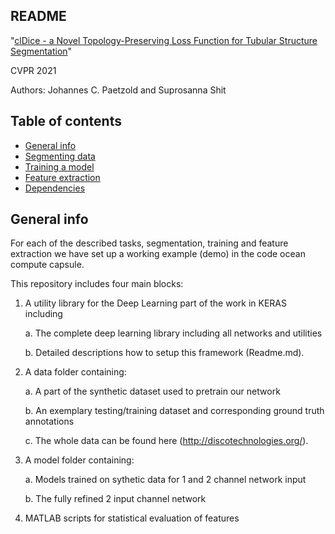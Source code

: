 ## README 

"[clDice - a Novel Topology-Preserving Loss Function for Tubular Structure Segmentation](https://arxiv.org/abs/2003.07311)"

CVPR 2021

Authors:  Johannes C. Paetzold and Suprosanna Shit


## Table of contents

* [General info](#general-info)
* [Segmenting data](#test)
* [Training a model](#train)
* [Feature extraction](#feats)
* [Dependencies](#depend)

## General info

For each of the described tasks, segmentation, training and feature extraction we have  set up a working example (demo) in the code ocean compute capsule. 

This repository includes four main blocks:

1. A utility library for the Deep Learning part of the work in KERAS including 
	
	a. The complete deep learning library including all networks and utilities
	
	b. Detailed descriptions how to setup this framework (Readme.md).	
	
2.  A data folder containing:
	
	a. A part of the synthetic dataset used to pretrain our network	

	b. An exemplary testing/training dataset and corresponding ground truth annotations

	c. The whole data can be found here (http://discotechnologies.org/). 

3. A model folder containing:
	
	a. Models trained on sythetic data for 1 and 2 channel network input
	
	b. The fully refined 2 input channel network
	
4. MATLAB scripts for statistical evaluation of features
